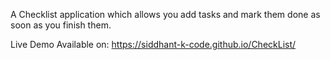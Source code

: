 A Checklist application which allows you add tasks and mark them done as soon as you finish them.

Live Demo Available on: https://siddhant-k-code.github.io/CheckList/ 
